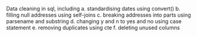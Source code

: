 Data cleaning in sql, including 
a. standardising dates using convert()
b. filling null addresses using self-joins
c. breaking addresses into parts using parsename and substring
d. changing y and n to yes and no using case statement
e. removing duplicates using cte
f. deleting unused columns
